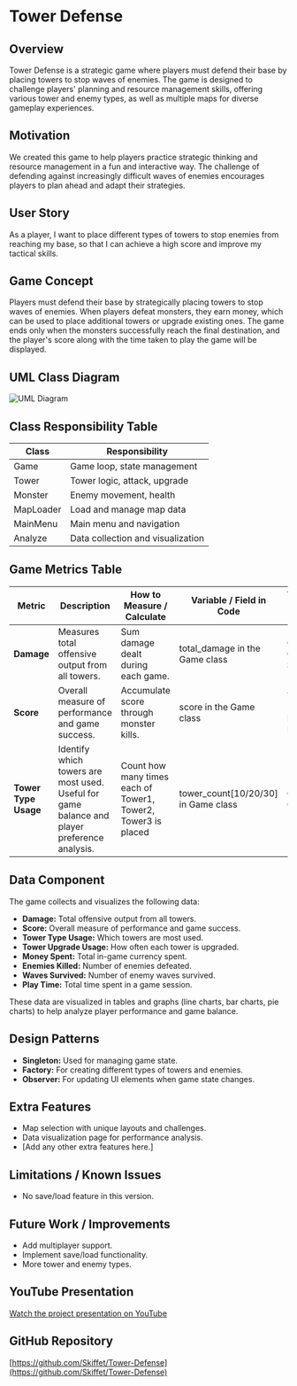# Tower Defense

## Overview

Tower Defense is a strategic game where players must defend their base by placing towers to stop waves of enemies. The game is designed to challenge players' planning and resource management skills, offering various tower and enemy types, as well as multiple maps for diverse gameplay experiences.

## Motivation

We created this game to help players practice strategic thinking and resource management in a fun and interactive way. The challenge of defending against increasingly difficult waves of enemies encourages players to plan ahead and adapt their strategies.

## User Story

As a player, I want to place different types of towers to stop enemies from reaching my base, so that I can achieve a high score and improve my tactical skills.

## Game Concept

Players must defend their base by strategically placing towers to stop waves of enemies. When players defeat monsters, they earn money, which can be used to place additional towers or upgrade existing ones. The game ends only when the monsters successfully reach the final destination, and the player's score along with the time taken to play the game will be displayed.

## UML Class Diagram

![UML Diagram](https://raw.githubusercontent.com/Skiffet/Tower-Defense/main/Diagram.jpg)

## Class Responsibility Table

| Class      | Responsibility                        |
|------------|---------------------------------------|
| Game       | Game loop, state management           |
| Tower      | Tower logic, attack, upgrade          |
| Monster    | Enemy movement, health        |
| MapLoader  | Load and manage map data              |
| MainMenu   | Main menu and navigation              |
| Analyze    | Data collection and visualization     |

## Game Metrics Table

| Metric              | Description                                                                                         | How to Measure / Calculate                              | Variable / Field in Code                | Visualization / Output Type                |
|---------------------|-----------------------------------------------------------------------------------------------------|---------------------------------------------------------|-----------------------------------------|--------------------------------------------|
| **Damage**          | Measures total offensive output from all towers.                                                    | Sum damage dealt during each game.                      | total_damage in the Game class          | Graph (Line Chart / Stacked Bar)           |
| **Score**           | Overall measure of performance and game success.                                                    | Accumulate score through monster kills.                 | score in the Game class                 | Table (Average, Max, Percentile)           |
| **Tower Type Usage**| Identify which towers are most used. Useful for game balance and player preference analysis.         | Count how many times each of Tower1, Tower2, Tower3 is placed | tower_count[10/20/30] in Game class    | Graph (Pie Chart)                          |

## Data Component

The game collects and visualizes the following data:
- **Damage:** Total offensive output from all towers.
- **Score:** Overall measure of performance and game success.
- **Tower Type Usage:** Which towers are most used.
- **Tower Upgrade Usage:** How often each tower is upgraded.
- **Money Spent:** Total in-game currency spent.
- **Enemies Killed:** Number of enemies defeated.
- **Waves Survived:** Number of enemy waves survived.
- **Play Time:** Total time spent in a game session.

These data are visualized in tables and graphs (line charts, bar charts, pie charts) to help analyze player performance and game balance.

## Design Patterns

- **Singleton:** Used for managing game state.
- **Factory:** For creating different types of towers and enemies.
- **Observer:** For updating UI elements when game state changes.

## Extra Features

- Map selection with unique layouts and challenges.
- Data visualization page for performance analysis.
- [Add any other extra features here.]

## Limitations / Known Issues

- No save/load feature in this version.

## Future Work / Improvements

- Add multiplayer support.
- Implement save/load functionality.
- More tower and enemy types.

## YouTube Presentation

[Watch the project presentation on YouTube](https://youtu.be/XCsNagxhAAg)

## GitHub Repository

[https://github.com/Skiffet/Tower-Defense](https://github.com/Skiffet/Tower-Defense)
